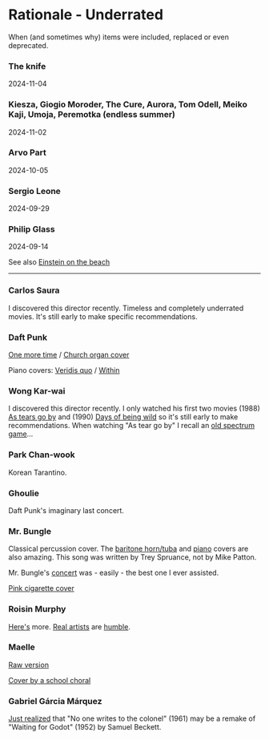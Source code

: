 # Rationale - Underrated

When (and sometimes why) items were included, replaced or even deprecated.

### The knife

2024-11-04

### Kiesza, Giogio Moroder, The Cure, Aurora, Tom Odell, Meiko Kaji, Umoja, Peremotka (endless summer)

2024-11-02

### Arvo Part

2024-10-05

### Sergio Leone

2024-09-29

### Philip Glass

2024-09-14

See also [Einstein on the beach](https://www.youtube.com/watch?v=afW7RGY-CQw)

---

### Carlos Saura

I discovered this director recently. Timeless and completely underrated movies. It's still early to make specific recommendations.

### Daft Punk

[One more time](https://www.youtube.com/watch?v=plJVbTex-vE) / [Church organ cover](https://www.youtube.com/watch?v=H52dy28o_Vk)

Piano covers: [Veridis quo](https://www.youtube.com/watch?v=DPp-ATdi3KM) / [Within](https://www.youtube.com/watch?v=4mnb7FLjM5Y)

### Wong Kar-wai

I discovered this director recently. I only watched his first two movies (1988) [As tears go by](https://www.imdb.com/title/tt0096461/) and (1990) [Days of being wild](https://www.imdb.com/title/tt0101258) so it's still early to make recommendations. When watching "As tear go by" I recall an [old spectrum game](https://worldofspectrum.org/archive/software/games/target-renegade-imagine-software-ltd)...

### Park Chan-wook

Korean Tarantino.

### Ghoulie

Daft Punk's imaginary last concert.

### Mr. Bungle

Classical percussion cover. The [baritone horn/tuba](https://www.youtube.com/watch?v=rC2O6VUGuKs) and [piano](https://www.youtube.com/watch?v=n8LX9PADTrE) covers are also amazing. This song was written by Trey Spruance, not by Mike Patton.

Mr. Bungle's [concert](https://www.youtube.com/watch?v=0wVGbhunXx4) was - easily - the best one I ever assisted.

[Pink cigarette cover](https://www.youtube.com/watch?v=4zYSR_UqNfU)

### Roisin Murphy

[Here's](https://www.youtube.com/watch?v=YYQ6wAmHo-w) more. [Real artists](https://www.youtube.com/watch?v=z9u0-3H4I4o) are [humble](https://www.youtube.com/watch?v=Cq1mn7nllTQ). 

### Maelle

[Raw version](https://www.youtube.com/watch?v=RGAYk5ec12U)

[Cover by a school choral](https://www.youtube.com/watch?v=K4-ko_P3NgE)

### Gabriel Gárcia Márquez

[Just realized](https://www.thefreelibrary.com/THE+ETERNAL+WAIT+FOR+%22GODOT%22+IN+GARCIA+MARQUEZ%27S+%22NO+ONE+WRITES+TO...-a0626843754) that "No one writes to the colonel" (1961) may be a remake of "Waiting for Godot" (1952) by Samuel Beckett.